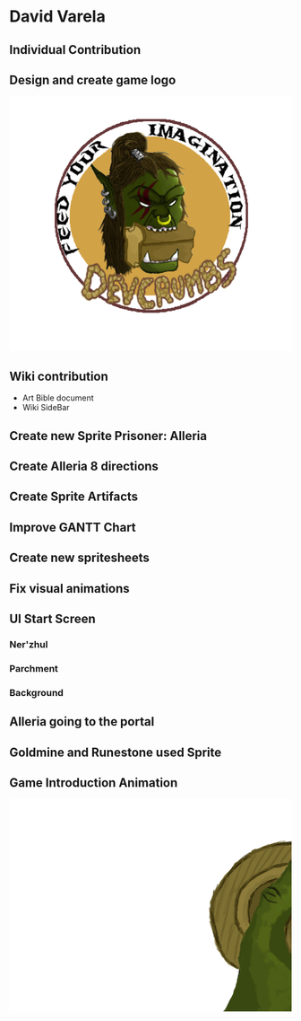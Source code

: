 ﻿# David Varela
## Individual Contribution

## Design and create game logo

![](Wiki_Files/Home/logo.png)

## Wiki contribution

- Art Bible document
- Wiki SideBar

## Create new Sprite Prisoner: Alleria
## Create Alleria 8 directions
## Create Sprite Artifacts
## Improve GANTT Chart
## Create new spritesheets
## Fix visual animations
## UI Start Screen
### Ner'zhul
### Parchment
### Background
## Alleria going to the portal
## Goldmine and Runestone used Sprite
## Game Introduction Animation
<img src="Readme_Files/David Varela/AnimacioProjecte2.gif">
 
